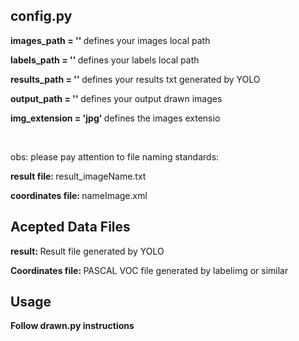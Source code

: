 <h2> config.py </h2>

<p> <b> images_path = '' </b> defines your images local path </p>
<p><b>labels_path = '' </b> defines your labels local path </p>
<p><b>results_path = '' </b> defines your results txt generated by YOLO</p>
<p><b>output_path = '' </b> defines your output drawn images</p>
<p><b>img_extension = 'jpg' </b> defines the images extensio</p>
</br>
 <p> obs: please pay attention to file naming standards: </p>

<p> <b> result file: </b> result_imageName.txt </p>
<p> <b> coordinates file: </b> nameImage.xml </p>

<h2> Acepted Data Files </h2>

<p> <b> result: </b> Result file generated by YOLO </p>
<p> <b> Coordinates file: </b>  PASCAL VOC file generated by labelimg or similar </p>

<h2> Usage </h2>

<p> <b>Follow drawn.py instructions </b> </p>




